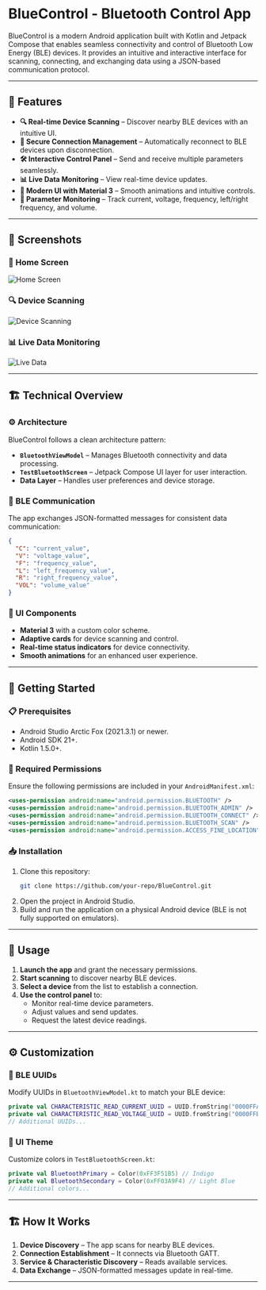 # BlueControl - Bluetooth Control App

BlueControl is a modern Android application built with Kotlin and Jetpack Compose that enables seamless connectivity and control of Bluetooth Low Energy (BLE) devices. It provides an intuitive and interactive interface for scanning, connecting, and exchanging data using a JSON-based communication protocol.

---

## 🚀 Features

- **🔍 Real-time Device Scanning** – Discover nearby BLE devices with an intuitive UI.
- **🔗 Secure Connection Management** – Automatically reconnect to BLE devices upon disconnection.
- **🛠 Interactive Control Panel** – Send and receive multiple parameters seamlessly.
- **📊 Live Data Monitoring** – View real-time device updates.
- **🎨 Modern UI with Material 3** – Smooth animations and intuitive controls.
- **📡 Parameter Monitoring** – Track current, voltage, frequency, left/right frequency, and volume.

---

## 📸 Screenshots


### 📱 Home Screen  
![Home Screen](screenshots/home_screen.png)

### 🔍 Device Scanning  
![Device Scanning](screenshots/device_scanning.png)

### 📊 Live Data Monitoring  
![Live Data](screenshots/live_data.png)


---

## 🏗 Technical Overview

### ⚙️ Architecture

BlueControl follows a clean architecture pattern:
- **`BluetoothViewModel`** – Manages Bluetooth connectivity and data processing.
- **`TestBluetoothScreen`** – Jetpack Compose UI layer for user interaction.
- **Data Layer** – Handles user preferences and device storage.

### 🔵 BLE Communication

The app exchanges JSON-formatted messages for consistent data communication:

```json
{
  "C": "current_value",
  "V": "voltage_value",
  "F": "frequency_value",
  "L": "left_frequency_value",
  "R": "right_frequency_value",
  "VOL": "volume_value"
}
```

### 🎨 UI Components

- **Material 3** with a custom color scheme.
- **Adaptive cards** for device scanning and control.
- **Real-time status indicators** for device connectivity.
- **Smooth animations** for an enhanced user experience.

---

## 🏁 Getting Started

### 📋 Prerequisites

- Android Studio Arctic Fox (2021.3.1) or newer.
- Android SDK 21+.
- Kotlin 1.5.0+.

### 🔑 Required Permissions

Ensure the following permissions are included in your `AndroidManifest.xml`:

```xml
<uses-permission android:name="android.permission.BLUETOOTH" />
<uses-permission android:name="android.permission.BLUETOOTH_ADMIN" />
<uses-permission android:name="android.permission.BLUETOOTH_CONNECT" />
<uses-permission android:name="android.permission.BLUETOOTH_SCAN" />
<uses-permission android:name="android.permission.ACCESS_FINE_LOCATION" />
```

### 📥 Installation

1. Clone this repository:
   ```sh
   git clone https://github.com/your-repo/BlueControl.git
   ```
2. Open the project in Android Studio.
3. Build and run the application on a physical Android device (BLE is not fully supported on emulators).

---

## 📖 Usage

1. **Launch the app** and grant the necessary permissions.
2. **Start scanning** to discover nearby BLE devices.
3. **Select a device** from the list to establish a connection.
4. **Use the control panel** to:
   - Monitor real-time device parameters.
   - Adjust values and send updates.
   - Request the latest device readings.

---

## ⚙️ Customization

### 🔧 BLE UUIDs
Modify UUIDs in `BluetoothViewModel.kt` to match your BLE device:

```kotlin
private val CHARACTERISTIC_READ_CURRENT_UUID = UUID.fromString("0000FFA2-0000-1000-8000-00805F9B34FB")
private val CHARACTERISTIC_READ_VOLTAGE_UUID = UUID.fromString("0000FFB2-0000-1000-8000-00805F9B34FB")
// Additional UUIDs...
```

### 🎨 UI Theme
Customize colors in `TestBluetoothScreen.kt`:

```kotlin
private val BluetoothPrimary = Color(0xFF3F51B5) // Indigo
private val BluetoothSecondary = Color(0xFF03A9F4) // Light Blue
// Additional colors...
```

---

## 🏗 How It Works

1. **Device Discovery** – The app scans for nearby BLE devices.
2. **Connection Establishment** – It connects via Bluetooth GATT.
3. **Service & Characteristic Discovery** – Reads available services.
4. **Data Exchange** – JSON-formatted messages update in real-time.

---

